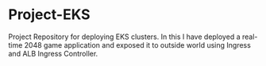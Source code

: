 # Project-EKS
Project Repository for deploying EKS clusters.
In this I have deployed a real-time 2048 game application and exposed it to outside world using Ingress and ALB Ingress Controller.
